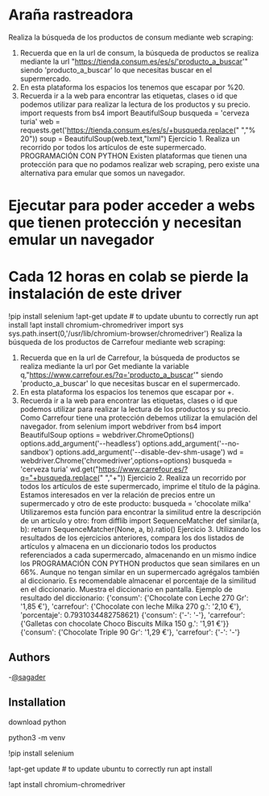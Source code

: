 
#  Araña rastreadora
Realiza la búsqueda de los productos de consum mediante web scraping:
1. Recuerda que en la url de consum, la búsqueda de productos se realiza 
mediante la url
"https://tienda.consum.es/es/s/'producto_a_buscar'" siendo 
'producto_a_buscar' lo que necesitas buscar en el supermercado.
2. En esta plataforma los espacios los tenemos que escapar por %20.
3. Recuerda ir a la web para encontrar las etiquetas, clases o id que 
podemos utilizar para realizar la lectura de los productos y su precio.
import requests
from bs4 import BeautifulSoup
busqueda = 'cerveza turia'
web = requests.get('https://tienda.consum.es/es/s/+busqueda.replace(" ","%
20"))
soup = BeautifulSoup(web.text,"lxml")
Ejercicio 1. Realiza un recorrido por todos los artículos de este supermercado.
PROGRAMACIÓN CON PYTHON
Existen plataformas que tienen una protección para que no podamos realizar 
web scraping, pero existe una alternativa para emular que somos un navegador.
# Ejecutar para poder acceder a webs que tienen protección y necesitan emular un navegador
# Cada 12 horas en colab se pierde la instalación de este driver
!pip install selenium
!apt-get update # to update ubuntu to correctly run apt install
!apt install chromium-chromedriver
import sys
sys.path.insert(0,'/usr/lib/chromium-browser/chromedriver')
Realiza la búsqueda de los productos de Carrefour mediante web scraping:
1. Recuerda que en la url de Carrefour, la búsqueda de productos se realiza 
mediante la url por Get mediante la variable 
q,"https://www.carrefour.es/?q='producto_a_buscar'" siendo 
'producto_a_buscar' lo que necesitas buscar en el supermercado.
2. En esta plataforma los espacios los tenemos que escapar por +.
3. Recuerda ir a la web para encontrar las etiquetas, clases o id que 
podemos utilizar para realizar la lectura de los productos y su precio.
Como Carrefour tiene una protección debemos utilizar la emulación del 
navegador.
from selenium import webdriver
from bs4 import BeautifulSoup
options = webdriver.ChromeOptions()
options.add_argument('--headless')
options.add_argument('--no-sandbox')
options.add_argument('--disable-dev-shm-usage')
wd = webdriver.Chrome('chromedriver',options=options)
busqueda = 'cerveza turia'
wd.get("https://www.carrefour.es/?q="+busqueda.replace(" ","+"))
Ejercicio 2. Realiza un recorrido por todos los artículos de este supermercado, 
imprime el título de la página.
Estamos interesados en ver la relación de precios entre un supermercado y otro 
de este producto:
busqueda = 'chocolate milka'
Utilizaremos esta función para encontrar la similitud entre la descripción de un 
artículo y otro:
from difflib import SequenceMatcher
def similar(a, b):
 return SequenceMatcher(None, a, b).ratio()
Ejercicio 3. Utilizando los resultados de los ejercicios anteriores, compara los 
dos listados de artículos y almacena en un diccionario todos los productos 
referenciados a cada supermercado, almacenando en un mismo índice los 
PROGRAMACIÓN CON PYTHON
productos que sean similares en un 66%. Aunque no tengan similar en un 
supermercado agrégalos también al diccionario.
Es recomendable almacenar el porcentaje de la similitud en el diccionario.
Muestra el diccionario en pantalla.
Ejemplo de resultado del diccionario:
{'consum': {'Chocolate con Leche 270 Gr': '1,85 €'}, 'carrefour': {'Chocolate con 
leche Milka 270 g.': '2,10 €'}, 'porcentaje': 0.7931034482758621}
{'consum': {'-': '-'}, 'carrefour': {'Galletas con chocolate Choco Biscuits Milka 150 
g.': '1,91 €'}}
{'consum': {'Chocolate Triple 90 Gr': '1,29 €'}, 'carrefour': {'-': '-'}



## Authors

-[@sagader](https://github.com/maryrrr)


## Installation

download python

python3 -m venv 

!pip install selenium

!apt-get update # to update ubuntu to correctly run apt install

!apt install chromium-chromedriver



